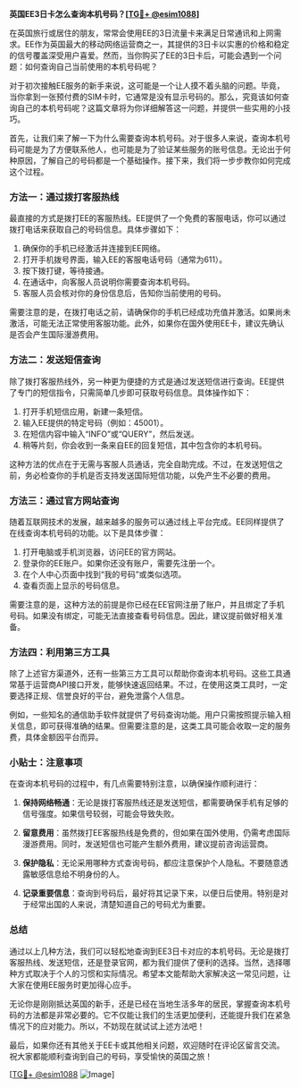 **英国EE3日卡怎么查询本机号码？[[TG💪+ @esim1088](https://t.me/s/esim1088)]**

在英国旅行或居住的朋友，常常会使用EE的3日流量卡来满足日常通讯和上网需求。EE作为英国最大的移动网络运营商之一，其提供的3日卡以实惠的价格和稳定的信号覆盖深受用户喜爱。然而，当你购买了EE的3日卡后，可能会遇到一个问题：如何查询自己当前使用的本机号码呢？

对于初次接触EE服务的新手来说，这可能是一个让人摸不着头脑的问题。毕竟，当你拿到一张预付费的SIM卡时，它通常是没有显示号码的。那么，究竟该如何查询自己的本机号码呢？这篇文章将为你详细解答这一问题，并提供一些实用的小技巧。

首先，让我们来了解一下为什么需要查询本机号码。对于很多人来说，查询本机号码可能是为了方便联系他人，也可能是为了验证某些服务的账号信息。无论出于何种原因，了解自己的号码都是一个基础操作。接下来，我们将一步步教你如何完成这个过程。

### 方法一：通过拨打客服热线

最直接的方式是拨打EE的客服热线。EE提供了一个免费的客服电话，你可以通过拨打电话来获取自己的号码信息。具体步骤如下：

1. 确保你的手机已经激活并连接到EE网络。
2. 打开手机拨号界面，输入EE的客服电话号码（通常为611）。
3. 按下拨打键，等待接通。
4. 在通话中，向客服人员说明你需要查询本机号码。
5. 客服人员会核对你的身份信息后，告知你当前使用的号码。

需要注意的是，在拨打电话之前，请确保你的手机已经成功充值并激活。如果尚未激活，可能无法正常使用客服功能。此外，如果你在国外使用EE卡，建议先确认是否会产生国际漫游费用。

### 方法二：发送短信查询

除了拨打客服热线外，另一种更为便捷的方式是通过发送短信进行查询。EE提供了专门的短信指令，只需简单几步即可获取号码信息。具体操作如下：

1. 打开手机短信应用，新建一条短信。
2. 输入EE提供的特定号码（例如：45001）。
3. 在短信内容中输入“INFO”或“QUERY”，然后发送。
4. 稍等片刻，你会收到一条来自EE的回复短信，其中包含你的本机号码。

这种方法的优点在于无需与客服人员通话，完全自助完成。不过，在发送短信之前，务必检查你的手机是否支持发送国际短信功能，以免产生不必要的费用。

### 方法三：通过官方网站查询

随着互联网技术的发展，越来越多的服务可以通过线上平台完成。EE同样提供了在线查询本机号码的功能。以下是具体步骤：

1. 打开电脑或手机浏览器，访问EE的官方网站。
2. 登录你的EE账户。如果你还没有账户，需要先注册一个。
3. 在个人中心页面中找到“我的号码”或类似选项。
4. 查看页面上显示的号码信息。

需要注意的是，这种方法的前提是你已经在EE官网注册了账户，并且绑定了手机号码。如果没有绑定，可能无法直接查看号码信息。因此，建议提前做好相关准备。

### 方法四：利用第三方工具

除了上述官方渠道外，还有一些第三方工具可以帮助你查询本机号码。这些工具通常基于运营商API接口开发，能够快速返回结果。不过，在使用这类工具时，一定要选择正规、信誉良好的平台，避免泄露个人信息。

例如，一些知名的通信助手软件就提供了号码查询功能。用户只需按照提示输入相关信息，即可获得准确的结果。但需要注意的是，这类工具可能会收取一定的服务费，具体金额因平台而异。

### 小贴士：注意事项

在查询本机号码的过程中，有几点需要特别注意，以确保操作顺利进行：

1. **保持网络畅通**：无论是拨打客服热线还是发送短信，都需要确保手机有足够的信号强度。如果信号较弱，可能会导致失败。
   
2. **留意费用**：虽然拨打EE客服热线是免费的，但如果在国外使用，仍需考虑国际漫游费用。同时，发送短信也可能产生额外费用，建议提前咨询运营商。

3. **保护隐私**：无论采用哪种方式查询号码，都应注意保护个人隐私。不要随意透露敏感信息给不明身份的人。

4. **记录重要信息**：查询到号码后，最好将其记录下来，以便日后使用。特别是对于经常出国的人来说，清楚知道自己的号码尤为重要。

### 总结

通过以上几种方法，我们可以轻松地查询到EE3日卡对应的本机号码。无论是拨打客服热线、发送短信，还是登录官网，都为我们提供了便利的选择。当然，选择哪种方式取决于个人的习惯和实际情况。希望本文能帮助大家解决这一常见问题，让大家在使用EE服务时更加得心应手。

无论你是刚刚抵达英国的新手，还是已经在当地生活多年的居民，掌握查询本机号码的方法都是非常必要的。它不仅能让我们的生活更加便利，还能提升我们在紧急情况下的应对能力。所以，不妨现在就试试上述方法吧！

最后，如果你还有其他关于EE卡或其他相关问题，欢迎随时在评论区留言交流。祝大家都能顺利查询到自己的号码，享受愉快的英国之旅！

[[TG💪+ @esim1088](https://t.me/s/esim1088) ![Image](https://i.postimg.cc/4NQfJmqS/Snipaste-2025-05-13-00-14-12.png)]